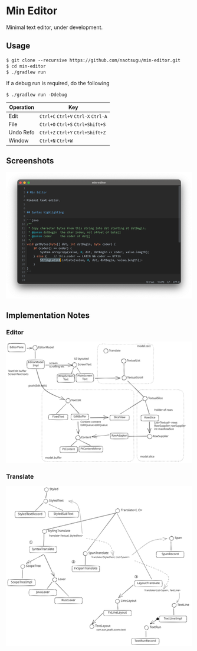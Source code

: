 # Min Editor

Minimal text editor, under development.


## Usage

```console
$ git clone --recursive https://github.com/naotsugu/min-editor.git
$ cd min-editor
$ ./gradlew run
```

If a debug run is required, do the following

```console
$ ./gradlew run -Ddebug
```

| Operation       | Key                                 |
|-----------------|-------------------------------------|
| Edit            | `Ctrl+C` `Ctrl+V` `Ctrl-X` `Ctrl-A` |
| File            | `Ctrl+O` `Ctrl+S` `Ctrl+Shift+S`    |
| Undo Refo       | `Ctrl+Z` `Ctrl+Y` `Ctrl+Shift+Z`    |
| Window | `Ctrl+N` `Ctrl+W` |


## Screenshots

![screenshot1](docs/images/screenshot-01.png)



## Implementation Notes

### Editor

![editor part](docs/images/implementation-note-01.svg)


### Translate

![ranslate part](docs/images/implementation-note-02.svg)

